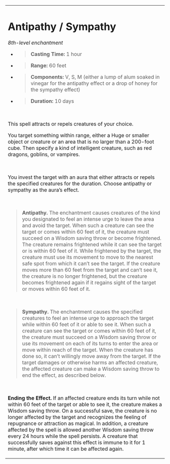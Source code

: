 
<table><tbody><tr class="odd"><td><h1 id="antipathy-sympathy"><strong>Antipathy / Sympathy</strong></h1><p><em>8th-level enchantment</em></p><ul><li><blockquote><p><strong>Casting Time:</strong> 1 hour</p></blockquote></li><li><blockquote><p><strong>Range:</strong> 60 feet</p></blockquote></li><li><blockquote><p><strong>Components:</strong> V, S, M (either a lump of alum soaked in vinegar for the antipathy effect or a drop of honey for the sympathy effect)</p></blockquote></li><li><blockquote><p><strong>Duration:</strong> 10 days</p></blockquote></li></ul><p> </p><p>This spell attracts or repels creatures of your choice.</p><p>You target something within range, either a Huge or smaller object or creature or an area that is no larger than a 200-foot cube. Then specify a kind of intelligent creature, such as red dragons, goblins, or vampires.</p><p> </p><p>You invest the target with an aura that either attracts or repels the specified creatures for the duration. Choose antipathy or sympathy as the aura’s effect.</p><p> </p><blockquote><p><strong>Antipathy.</strong> The enchantment causes creatures of the kind you designated to feel an intense urge to leave the area and avoid the target. When such a creature can see the target or comes within 60 feet of it, the creature must succeed on a Wisdom saving throw or become frightened. The creature remains frightened while it can see the target or is within 60 feet of it. While frightened by the target, the creature must use its movement to move to the nearest safe spot from which it can’t see the target. If the creature moves more than 60 feet from the target and can’t see it, the creature is no longer frightened, but the creature becomes frightened again if it regains sight of the target or moves within 60 feet of it.</p></blockquote><p> </p><blockquote><p><strong>Sympathy.</strong> The enchantment causes the specified creatures to feel an intense urge to approach the target while within 60 feet of it or able to see it. When such a creature can see the target or comes within 60 feet of it, the creature must succeed on a Wisdom saving throw or use its movement on each of its turns to enter the area or move within reach of the target. When the creature has done so, it can’t willingly move away from the target. If the target damages or otherwise harms an affected creature, the affected creature can make a Wisdom saving throw to end the effect, as described below.</p></blockquote><p> </p><p><strong>Ending the Effect.</strong> If an affected creature ends its turn while not within 60 feet of the target or able to see it, the creature makes a Wisdom saving throw. On a successful save, the creature is no longer affected by the target and recognizes the feeling of repugnance or attraction as magical. In addition, a creature affected by the spell is allowed another Wisdom saving throw every 24 hours while the spell persists. A creature that successfully saves against this effect is immune to it for 1 minute, after which time it can be affected again.</p></td></tr></tbody></table>